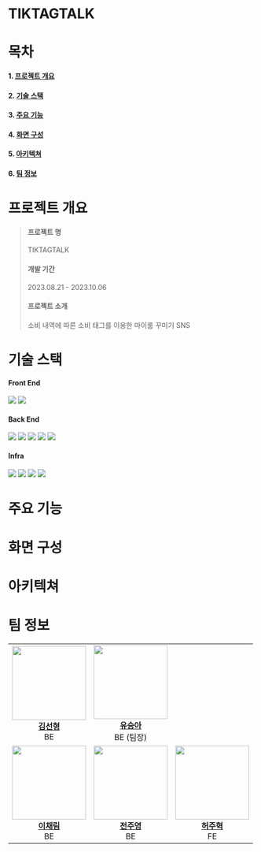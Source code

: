 # TIKTAGTALK

# 목차
#### 1. [프로젝트 개요](#프로젝트-개요)
#### 2. [기술 스택](#기술-스택)
#### 3. [주요 기능](#주요-기능)
#### 4. [화면 구성](#화면-구성)
#### 5. [아키텍쳐](#아키텍쳐)
#### 6. [팀 정보](#팀-정보)

# 프로젝트 개요
>#### 프로젝트 명
>TIKTAGTALK
>
>#### 개발 기간
>2023.08.21 - 2023.10.06
>
>#### 프로젝트 소개
>소비 내역에 따른 소비 태그를 이용한 마이룸 꾸미기 SNS

# 기술 스택

#### Front End
<img src="https://img.shields.io/badge/react-61DAFB?style=for-the-badge&logo=react&logoColor=white"> <img src="https://img.shields.io/badge/three js-000000?style=for-the-badge&logo=threedotjs&logoColor=white"><br>

#### Back End
<img src="https://img.shields.io/badge/Spring Boot-6DB33F?style=for-the-badge&logo=springboot&logoColor=white"> <img src="https://img.shields.io/badge/MySql-4478A1?style=for-the-badge&logo=mysql&logoColor=white"> <img src="https://img.shields.io/badge/springsecurity-6DB33F?style=for-the-badge&logo=springsecurity&logoColor=white"> <img src="https://img.shields.io/badge/gradle-02303A?style=for-the-badge&logo=gradle&logoColor=white"> <img src="https://img.shields.io/badge/spring data jpa-F80000?style=for-the-badge&logo=jpa&logoColor=white">
<br>

#### Infra
<img src="https://img.shields.io/badge/Docker-2496ED?style=for-the-badge&logo=docker&logoColor=white"> <img src="https://img.shields.io/badge/amazonec2-FF9900?style=for-the-badge&logo=amazonec2&logoColor=white"> <img src="https://img.shields.io/badge/jenkins-D24939?style=for-the-badge&logo=jenkins&logoColor=white"> <img src="https://img.shields.io/badge/amazons3-569A31?style=for-the-badge&logo=amazons3&logoColor=white">
<br>

# 주요 기능


# 화면 구성

# 아키텍쳐

# 팀 정보
<table>
  <tbody>
    <tr>
      <td align="center"><a href="https://github.com/tjsguddl96"><img src="https://avatars.githubusercontent.com/u/58164681?v=4" width="150px;" alt=""/><br /><b>김선형</b></a> <br>BE </b><br /></td>
      <td align="center"><a href="https://github.com/SeungAh-Yoo99"><img src="https://avatars.githubusercontent.com/u/68517303?v=4" width="150px;" alt=""/><br /><b>유승아</b></a> <br>BE (팀장) </b><br /></td>
    <tr/>
      <td align="center"><a href="https://github.com/chech2"><img src="https://avatars.githubusercontent.com/u/90683516?v=4" width="150px;" alt=""/><br /><b>이채림</b></a> <br>BE </b><br /></td>
      <td align="center"><a href="https://github.com/juuyoungjeon"><img src="https://avatars.githubusercontent.com/u/44489852?v=4" width="150px;" alt=""/><br /><b>전주영</b></a> <br>BE </b><br /></td>
      <td align="center"><a href="https://github.com/HJH13579"><img src="https://avatars.githubusercontent.com/u/58537329?v=4" width="150px;" alt=""/><br /><b>허주혁</b></a> <br>FE </b><br /></td>
    </tr>
  </tbody>
</table>
